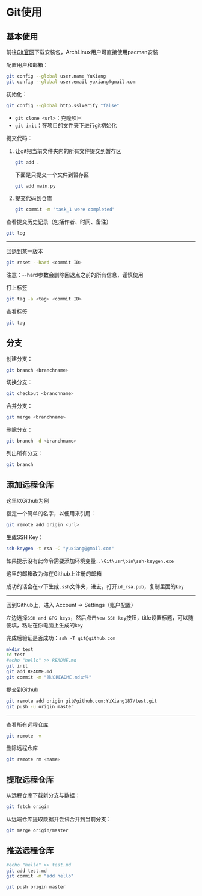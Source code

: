 # Git使用

## 基本使用

前往[Git官网](https://git-scm.com/)下载安装包，ArchLinux用户可直接使用pacman安装

配置用户和邮箱：

```bash
git config --global user.name YuXiang
git config --global user.email yuxiang@gmail.com
```

初始化：

```bash
git config --global http.sslVerify "false"
```

* `git clone <url>`：克隆项目
* `git init`：在项目的文件夹下进行git初始化

提交代码：

1. 让git把当前文件夹内的所有文件提交到暂存区

   ```bash
   git add .
   ```

   下面是只提交一个文件到暂存区

   ```bash
   git add main.py
   ```

2. 提交代码到仓库

   ```bash
   git commit -m "task_1 were completed"
   ```

查看提交历史记录（包括作者、时间、备注）

```bash
git log
```

---

回退到某一版本

```bash
git reset --hard <commit ID>
```

注意：--hard参数会删除回退点之前的所有信息，谨慎使用

打上标签

```bash
git tag -a <tag> <commit ID>
```

查看标签

```bash
git tag
```

## 分支

创建分支：

```bash
git branch <branchname>
```

切换分支：

```bash
git checkout <branchname>
```

合并分支：

```bash
git merge <branchname>
```

删除分支：

```bash
git branch -d <branchname>
```

列出所有分支：

```bash
git branch
```

## 添加远程仓库

这里以Github为例

指定一个简单的名字，以便用来引用：

```bash
git remote add origin <url>
```

生成SSH Key：

```bash
ssh-keygen -t rsa -C "yuxiang@gmail.com"
```

如果提示没有此命令需要添加环境变量`..\Git\usr\bin\ssh-keygen.exe`

这里的邮箱改为你在Github上注册的邮箱

成功的话会在`~/`下生成`.ssh`文件夹，进去，打开`id_rsa.pub`，复制里面的`key`

---

回到Github上，进入 Account => Settings（账户配置）

左边选择`SSH and GPG keys`，然后点击`New SSH key`按钮，title设置标题，可以随便填，粘贴在你电脑上生成的`key`

完成后验证是否成功：`ssh -T git@github.com`

```bash
mkdir test
cd test
#echo "hello" >> README.md
git init
git add README.md
git commit -m "添加README.md文件"
```

提交到Github

```bash
git remote add origin git@github.com:YuXiang187/test.git
git push -u origin master
```

---

查看所有远程仓库

```bash
git remote -v
```

删除远程仓库

```bash
git remote rm <name>
```

## 提取远程仓库

从远程仓库下载新分支与数据：

```bash
git fetch origin
```

从远端仓库提取数据并尝试合并到当前分支：

```bash
git merge origin/master
```

## 推送远程仓库

```bash
#echo "hello" >> test.md
git add test.md
git commit -m "add hello"
```

```bash
git push origin master
```